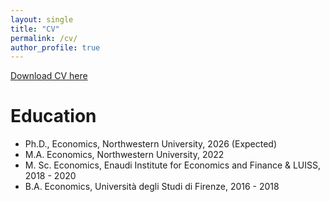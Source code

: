 ```yaml
---
layout: single
title: "CV"
permalink: /cv/
author_profile: true
---
```


[Download CV here](/files/CV_Ferrara_Feb_2025.pdf)

# Education

- Ph.D., Economics, Northwestern University, 2026 (Expected)
- M.A. Economics, Northwestern University, 2022
- M. Sc. Economics, Enaudi Institute for Economics and Finance & LUISS, 2018 - 2020
- B.A. Economics, Università degli Studi di Firenze, 2016 - 2018

